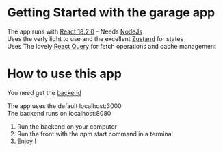 # Getting Started with the garage app

The app runs with [React 18.2.0](https://react.dev/) - Needs [NodeJs](https://nodejs.org/en)<br>
Uses the verly light to use and the excellent [Zustand](https://github.com/pmndrs/zustand) for states<br>
Uses The lovely [React Query](https://tanstack.com/query/v3/) for fetch operations and cache management<br>

# How to use this app

You need get the [backend](https://github.com/NicolasDuquesne2/garage-backend)

The app uses the default localhost:3000<br>
The backend runs on localhost:8080

1. Run the backend on your computer
2. Run the front with the npm start command in a terminal
3. Enjoy !

